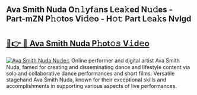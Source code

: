 ## Ava Smith Nuda O𝚗𝚕yf𝚊ns L𝚎a𝚔ed N𝚞𝚍es - Part-mZN P𝚑𝚘tos Vi𝚍𝚎o - H𝚘𝚝 Part L𝚎a𝚔s NvIgd

# <h2><a href="http://kf0hza.oniu.top/?m=Ava+Smith+Nuda">🔗👉 🔴 Ava Smith Nuda P𝚑ot𝚘𝚜 V𝚒d𝚎o</a></h2>

[![Ava Smith Nuda Nu𝚍e𝚜](https://i.imgur.com/0qMVB7G.gif)](http://kf0hza.oniu.top/?m=Ava+Smith+Nuda)
Online performer and digital artist Ava Smith Nuda, famed for creating and disseminating dance and lifestyle content via solo and collaborative dance performances and short films. Versatile stagehand Ava Smith Nuda, known for their exceptional skills and accomplishments in supporting various aspects of live performances.  
